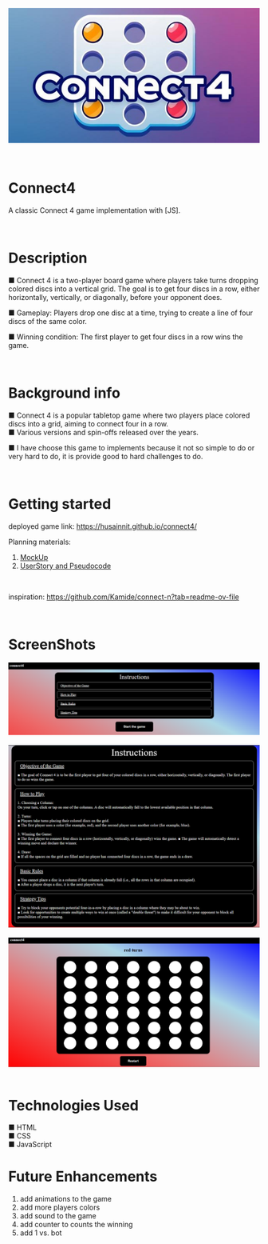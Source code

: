 <p align="center"><img src="./images/connect4.jpeg"/></p>

<br>

# Connect4 
A classic Connect 4 game implementation with [JS].

<br>

# Description
■ Connect 4 is a two-player board game where players take turns dropping colored discs into a vertical grid. The goal is to get four discs in a row, either horizontally, vertically, or diagonally, before your opponent does.

■ Gameplay: Players drop one disc at a time, trying to create a line of four discs of the same color.

■ Winning condition: The first player to get four discs in a row wins the game.

<br>

# Background info
■ Connect 4 is a popular tabletop game where two players place colored discs into a grid, aiming to connect four in a row.<br>
■ Various versions and spin-offs released over the years.

■ I have choose this game to implements because it not so simple to do or very hard to do, it is provide good to hard challenges to do.

<br>

# Getting started
deployed game link: https://husainnit.github.io/connect4/ <br>

Planning materials:
1. [MockUp](./Mockup.png)
2. [UserStory and Pseudocode](./User-stories-and-Pseudocode.md)

<br>

inspiration: https://github.com/Kamide/connect-n?tab=readme-ov-file

<br>

# ScreenShots
<img src='./images/screenShots/Screenshot 2025-04-02 010141.png'   />
<br>
<br>
<img src='./images/screenShots/Screenshot 2025-04-02 005738.png'  />
<br>
<br>
<img src='./images/screenShots/Screenshot 2025-04-02 005943.png'   />
<br>
<br>

# Technologies Used
■ HTML<br>
■ CSS<br>
■ JavaScript
<br>

# Future Enhancements
1. add animations to the game
2. add more players colors
3. add sound to the game
4. add counter to counts the winning
5. add 1 vs. bot

